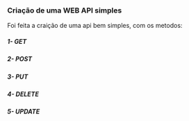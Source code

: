 ### Criação de uma WEB API simples

Foi feita a craição de uma api bem simples, com os metodos:

 <h5> 1- GET </h5>

 <h5> 2- POST </h5>

 <h5> 3- PUT </h5>

 <h5> 4- DELETE </h5>

<h5> 5- UPDATE </h5>

